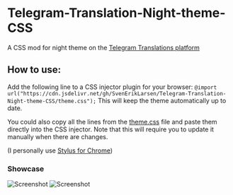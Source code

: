 # Telegram-Translation-Night-theme-CSS
A CSS mod for night theme on the [Telegram Translations platform](https://translations.telegram.org/)

## How to use:
Add the following line to a CSS injector plugin for your browser: 
`@import url("https://cdn.jsdelivr.net/gh/SvenErikLarsen/Telegram-Translation-Night-theme-CSS/theme.css");` 
This will keep the theme automatically up to date.

You could also copy all the lines from the [theme.css](https://github.com/SvenErikLarsen/Telegram-Translation-Night-theme-CSS/blob/master/theme.css) file and paste them directly into the CSS injector. Note that this will require you to update it manually when there are changes.

(I personally use [Stylus for Chrome](https://chrome.google.com/webstore/detail/stylus/clngdbkpkpeebahjckkjfobafhncgmne))

### Showcase

![Screenshot](https://i.imgur.com/x3iy5W4.png)
![Screenshot](https://i.imgur.com/0gGqIfP.png)
